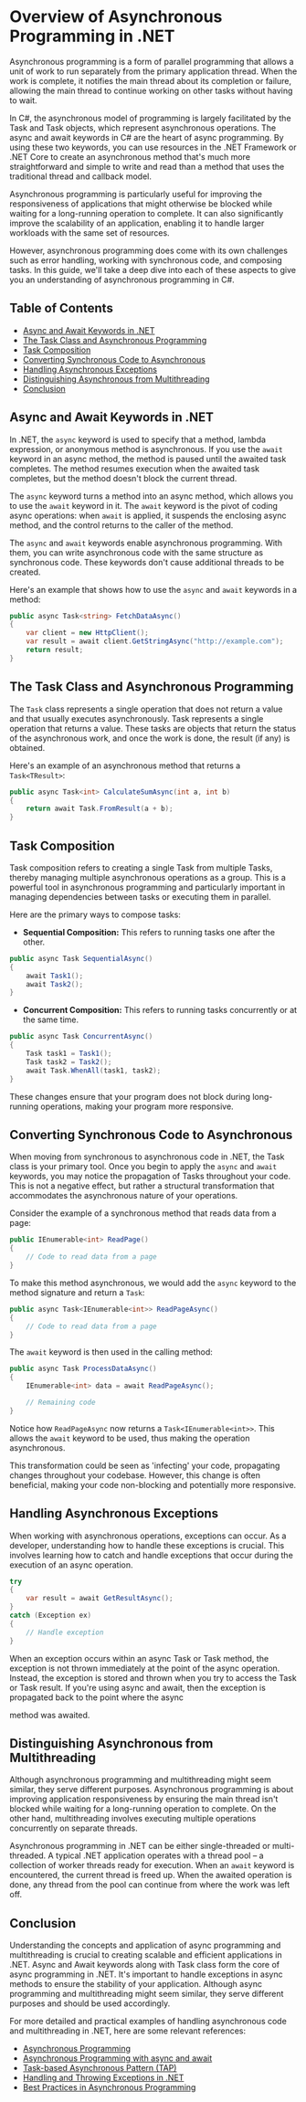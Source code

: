 # Overview of Asynchronous Programming in .NET

Asynchronous programming is a form of parallel programming that allows a unit of work to run separately from the primary application thread. When the work is complete, it notifies the main thread about its completion or failure, allowing the main thread to continue working on other tasks without having to wait.

In C#, the asynchronous model of programming is largely facilitated by the Task and Task<T> objects, which represent asynchronous operations. The async and await keywords in C# are the heart of async programming. By using these two keywords, you can use resources in the .NET Framework or .NET Core to create an asynchronous method that's much more straightforward and simple to write and read than a method that uses the traditional thread and callback model.
  
Asynchronous programming is particularly useful for improving the responsiveness of applications that might otherwise be blocked while waiting for a long-running operation to complete. It can also significantly improve the scalability of an application, enabling it to handle larger workloads with the same set of resources.

However, asynchronous programming does come with its own challenges such as error handling, working with synchronous code, and composing tasks. In this guide, we'll take a deep dive into each of these aspects to give you an understanding of asynchronous programming in C#.

## Table of Contents
- [Async and Await Keywords in .NET](#async-await)
- [The Task Class and Asynchronous Programming](#task)
- [Task Composition](#task-composition)
- [Converting Synchronous Code to Asynchronous](#convert)
- [Handling Asynchronous Exceptions](#exceptions)
- [Distinguishing Asynchronous from Multithreading](#distinguish)
- [Conclusion](#conclusion)

## <a name="async-await"></a>Async and Await Keywords in .NET

In .NET, the `async` keyword is used to specify that a method, lambda expression, or anonymous method is asynchronous. If you use the `await` keyword in an async method, the method is paused until the awaited task completes. The method resumes execution when the awaited task completes, but the method doesn't block the current thread.

The `async` keyword turns a method into an async method, which allows you to use the `await` keyword in it. The `await` keyword is the pivot of coding async operations: when `await` is applied, it suspends the enclosing async method, and the control returns to the caller of the method.

The `async` and `await` keywords enable asynchronous programming. With them, you can write asynchronous code with the same structure as synchronous code. These keywords don't cause additional threads to be created.

Here's an example that shows how to use the `async` and `await` keywords in a method:

```csharp
public async Task<string> FetchDataAsync()
{
    var client = new HttpClient();
    var result = await client.GetStringAsync("http://example.com");
    return result;
}
```

## <a name="task"></a>The Task Class and Asynchronous Programming

The `Task` class represents a single operation that does not return a value and that usually executes asynchronously. Task<TResult> represents a single operation that returns a value. These tasks are objects that return the status of the asynchronous work, and once the work is done, the result (if any) is obtained.

Here's an example of an asynchronous method that returns a `Task<TResult>`:

```csharp
public async Task<int> CalculateSumAsync(int a, int b)
{
    return await Task.FromResult(a + b);
}
```

## <a name="task-composition"></a>Task Composition

Task composition refers to creating a single Task from multiple Tasks, thereby managing multiple asynchronous operations as a group. This is a powerful tool in asynchronous programming and particularly important in managing dependencies between tasks or executing them in parallel.

Here are the primary ways to compose tasks:

- **Sequential Composition:** This refers to running tasks one after the other.

```csharp
public async Task SequentialAsync()
{
    await Task1();
    await Task2();
}
```

- **Concurrent Composition:** This refers to running tasks concurrently or at the same time.

```csharp
public async Task ConcurrentAsync()
{
    Task task1 = Task1();
    Task task2 = Task2();
    await Task.WhenAll(task1, task2);
}
```

These changes ensure that your program does not block during long-running operations, making your program more responsive.

## <a name="convert"></a>Converting Synchronous Code to Asynchronous

When moving from synchronous to asynchronous code in .NET, the Task class is your primary tool. Once you begin to apply the `async` and `await` keywords, you may notice the propagation of Tasks throughout your code. This is not a negative effect, but rather a structural transformation that accommodates the asynchronous nature of your operations.

Consider the example of a synchronous method that reads data from a page:

```csharp
public IEnumerable<int> ReadPage()
{
    // Code to read data from a page
}
```

To make this method asynchronous, we would add the `async` keyword to the method signature and return a `Task`:

```csharp
public async Task<IEnumerable<int>> ReadPageAsync()
{
    // Code to read data from a page
}
```

The `await` keyword is then used in the calling method:

```csharp
public async Task ProcessDataAsync()
{
    IEnumerable<int> data = await ReadPageAsync();

    // Remaining code
}
```

Notice how `ReadPageAsync` now returns a `Task<IEnumerable<int>>`. This allows the `await` keyword to be used, thus making the operation asynchronous.

This transformation could be seen as 'infecting' your code, propagating changes throughout your codebase. However, this change is often beneficial, making your code non-blocking and potentially more responsive.

## <a name="exceptions"></a>Handling Asynchronous Exceptions

When working with asynchronous operations, exceptions can occur. As a developer, understanding how to handle these exceptions is crucial. This involves learning how to catch and handle exceptions that occur during the execution of an async operation.

```csharp
try
{
    var result = await GetResultAsync();
}
catch (Exception ex)
{
    // Handle exception
}
```

When an exception occurs within an async Task or Task<T> method, the exception is not thrown immediately at the point of the async operation. Instead, the exception is stored and thrown when you try to access the Task or Task<T> result. If you're using async and await, then the exception is propagated back to the point where the async

 method was awaited.

## <a name="distinguish"></a>Distinguishing Asynchronous from Multithreading

Although asynchronous programming and multithreading might seem similar, they serve different purposes. Asynchronous programming is about improving application responsiveness by ensuring the main thread isn't blocked while waiting for a long-running operation to complete. On the other hand, multithreading involves executing multiple operations concurrently on separate threads.

Asynchronous programming in .NET can be either single-threaded or multi-threaded. A typical .NET application operates with a thread pool – a collection of worker threads ready for execution. When an `await` keyword is encountered, the current thread is freed up. When the awaited operation is done, any thread from the pool can continue from where the work was left off.

## <a name="conclusion"></a>Conclusion

Understanding the concepts and application of async programming and multithreading is crucial to creating scalable and efficient applications in .NET. Async and Await keywords along with Task class form the core of async programming in .NET. It's important to handle exceptions in async methods to ensure the stability of your application. Although async programming and multithreading might seem similar, they serve different purposes and should be used accordingly. 

For more detailed and practical examples of handling asynchronous code and multithreading in .NET, here are some relevant references:

- [Asynchronous Programming](https://docs.microsoft.com/en-us/dotnet/csharp/programming-guide/concepts/async/)
- [Asynchronous Programming with async and await](https://docs.microsoft.com/en-us/dotnet/csharp/async)
- [Task-based Asynchronous Pattern (TAP)](https://docs.microsoft.com/en-us/dotnet/standard/asynchronous-programming-patterns/task-based-asynchronous-pattern-tap)
- [Handling and Throwing Exceptions in .NET](https://docs.microsoft.com/en-us/dotnet/standard/exceptions/)
- [Best Practices in Asynchronous Programming](https://docs.microsoft.com/en-us/archive/msdn-magazine/2013/march/async-await-best-practices-in-asynchronous-programming) 
